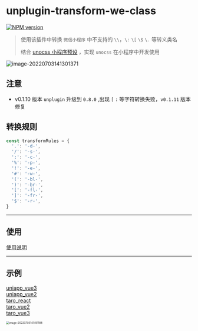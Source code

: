 # unplugin-transform-we-class

[![NPM version](https://img.shields.io/npm/v/unplugin-transform-we-class?color=a1b858&label=)](https://www.npmjs.com/package/unplugin-transform-we-class)

> 使用该插件中转换 `微信小程序` 中不支持的 `\\`，`\:` `\[` `\$`  `\.` 等转义类名
>
> 结合 [unocss 小程序预设](https://github.com/MellowCo/unocss-preset-weapp) ，实现 `unocss` 在小程序中开发使用

![image-20220703141301371](https://fastly.jsdelivr.net/gh/MellowCo/image-host/2022/202207031413496.png)


## 注意
* v0.1.10 版本 `unplugin` 升级到 `0.8.0` ,出现 `[` `:` 等字符转换失败，`v0.1.11` 版本修复 

## 转换规则
```js
const transformRules = {
  '.': '-d-',
  '/': '-s-',
  ':': '-c-',
  '%': '-p-',
  '!': '-e-',
  '#': '-w-',
  '(': '-bl-',
  ')': '-br-',
  '[': '-fl-',
  ']': '-fr-',
  '$': '-r-',
}
```

---

## 使用
[使用说明](https://github.com/MellowCo/unocss-preset-weapp#webpack)


---

## 示例

[uniapp_vue3](https://github.com/MellowCo/unocss-preset-weapp/tree/main/examples/uniapp_vue3)   
[uniapp_vue2](https://github.com/MellowCo/unocss-preset-weapp/tree/main/examples/uniapp_vue2)   
[taro_react](https://github.com/MellowCo/unocss-preset-weapp/tree/main/examples/taro_react)   
[taro_vue2](https://github.com/MellowCo/unocss-preset-weapp/tree/main/examples/taro_vue2)   
[taro_vue3](https://github.com/MellowCo/unocss-preset-weapp/tree/main/examples/taro_vue3)  

<img src="https://fastly.jsdelivr.net/gh/MellowCo/image-host/2022/202207031414239.png" alt="image-20220703141451188" style="zoom:50%;" />



